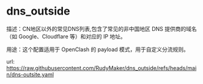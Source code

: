 # dns_outside
描述：CN地区以外的常见DNS列表,包含了常见的非中国地区 DNS 提供商的域名（如 Google、Cloudflare 等）和对应的 IP 地址。

用途：这个配置适用于 OpenClash 的 payload 模式，用于自定义分流规则。


url: https://raw.githubusercontent.com/RudyMaker/dns_outside/refs/heads/main/dns-outsite.yaml
